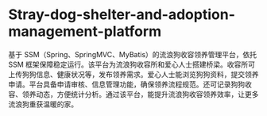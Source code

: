 # Stray-dog-shelter-and-adoption-management-platform
基于 SSM（Spring、SpringMVC、MyBatis）的流浪狗收容领养管理平台，依托 SSM 框架保障稳定运行。该平台为流浪狗收容所和爱心人士搭建桥梁。收容所可上传狗狗信息、健康状况等，发布领养需求。爱心人士能浏览狗狗资料，提交领养申请。平台具备申请审核、信息管理功能，确保领养流程规范。还可记录狗狗收容、领养动态，方便统计分析。通过该平台，能提升流浪狗收容领养效率，让更多流浪狗重获温暖的家。 
